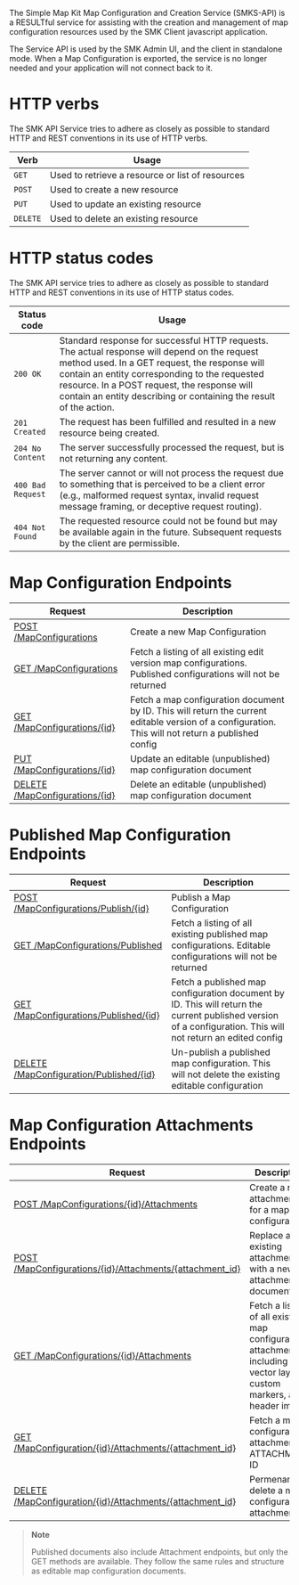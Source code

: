 The Simple Map Kit Map Configuration and Creation Service (SMKS-API) is a RESULTful service for assisting with the creation and management of map configuration resources used by the SMK Client javascript application.

The Service API is used by the SMK Admin UI, and the client in standalone mode. 
When a Map Configuration is exported, the service is no longer needed and your application will not connect back to it.

# HTTP verbs

The SMK API Service tries to adhere as closely as possible to standard
HTTP and REST conventions in its use of HTTP verbs.

| Verb     | Usage                                            |
| -------- | ------------------------------------------------ |
| `GET`    | Used to retrieve a resource or list of resources |
| `POST`   | Used to create a new resource                    |
| `PUT`    | Used to update an existing resource              |
| `DELETE` | Used to delete an existing resource              |

# HTTP status codes

The SMK API service tries to adhere as closely as possible to standard
HTTP and REST conventions in its use of HTTP status
codes.

| Status code       | Usage                                    |
| ----------------- |------------------------------------------------- |
| `200 OK`          | Standard response for successful HTTP requests. The actual response will depend on the request method used. In a GET request, the response will contain an entity corresponding to the requested resource. In a POST request, the response will contain an entity describing or containing the result of the action. |
| `201 Created`     | The request has been fulfilled and resulted in a new resource being created.                                                                                                                                                                                                                                         |
| `204 No Content`  | The server successfully processed the request, but is not returning any content.                                                                                                                                                                                                                                     |
| `400 Bad Request` | The server cannot or will not process the request due to something that is perceived to be a client error (e.g., malformed request syntax, invalid request message framing, or deceptive request routing).                                                                                                           |
| `404 Not Found`   | The requested resource could not be found but may be available again in the future. Subsequent requests by the client are permissible.                                                                                                                                                                               |

# Map Configuration Endpoints

| Request | Description |
| ---------------------- | ----------- |
| [POST /MapConfigurations](api/Create-a-map-configuration)    | Create a new Map Configuration                                                                                                                      |
| [GET /MapConfigurations](api/Get-a-list-of-map-configurations) | Fetch a listing of all existing edit version map configurations. Published configurations will not be returned                                      |
| [GET /MapConfigurations/{id}](api/Get-a-map-configuration-by-ID) | Fetch a map configuration document by ID. This will return the current editable version of a configuration. This will not return a published config |
| [PUT /MapConfigurations/{id}](api/Update-a-Map-Configuration) | Update an editable (unpublished) map configuration document                                                                                         |
| [DELETE /MapConfigurations/{id}](api/Delete-a-Map-Configuration-and-all-related-documents) | Delete an editable (unpublished) map configuration document                                                                                         |

# Published Map Configuration Endpoints

| Request | Description |
| ---------------------- | ----------- |
| [POST /MapConfigurations/Publish/{id}](api/Publish-a-Map-Configuration)      | Publish a Map Configuration                                                                                                                                  |
| [GET /MapConfigurations/Published](api/Get-all-published-map-configurations) | Fetch a listing of all existing published map configurations. Editable configurations will not be returned                                                   |
| [GET /MapConfigurations/Published/{id}](api/Get-a-published-map-configuration) | Fetch a published map configuration document by ID. This will return the current published version of a configuration. This will not return an edited config |
| [DELETE /MapConfiguration/Published/{id}](api/Un-Publish-a-published-Map-Configuration)  | Un-publish a published map configuration. This will not delete the existing editable configuration                                                           |

# Map Configuration Attachments Endpoints

| Request | Description |
| ---------------------- | ----------- |
|  [POST /MapConfigurations/{id}/Attachments](api/Create-an-attachment-for-a-map-configuration) | Create a new attachment for a map configuration                                                                          |
| [POST /MapConfigurations/{id}/Attachments/{attachment_id}](api/Update-a-Map-Configurations-attachment) | Replace an existing attachment with a new attachment document                                                            |
| [GET /MapConfigurations/{id}/Attachments](api/Get-all-map-configuration-attachments) | Fetch a listing of all existing map configuration attachments, including vector layers, custom markers, and header image |
| [GET /MapConfiguration/{id}/Attachments/{attachment_id}](api/Get-a-specific-map-configurations-attachment)| Fetch a map configuration attachment by ATTACHMENT ID                                                                    |
|[DELETE /MapConfiguration/{id}/Attachments/{attachment_id}](api/Delete-a-map-configurations-attachment)| Permenantly delete a map configurations attachment                                                                       |

> **Note**
> 
> Published documents also include Attachment endpoints, but only the GET methods are available. 
> They follow the same rules and structure as editable map configuration documents.

